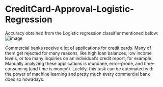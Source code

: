 # CreditCard-Approval-Logistic-Regression
Accuracy obtained from the Logistic regression classifier mentioned below:
![image](https://user-images.githubusercontent.com/66195795/117392755-2d55d400-af0c-11eb-8f10-b17dc1e8f780.png)

Commercial banks receive a lot of applications for credit cards. Many of them get rejected for many reasons, like high loan balances, low income levels, or too many inquiries on an individual's credit report, for example. Manually analyzing these applications is mundane, error-prone, and time-consuming (and time is money!). Luckily, this task can be automated with the power of machine learning and pretty much every commercial bank does so nowadays.
